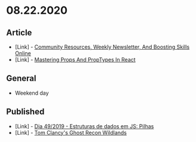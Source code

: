# 08.22.2020

## Article

- \[Link\] - [Community Resources, Weekly Newsletter, And Boosting Skills Online](https://www.smashingmagazine.com/2020/08/monthly-roundup-08-2020/)
- \[Link\] - [Mastering Props And PropTypes In React](https://www.smashingmagazine.com/2020/08/mastering-props-proptypes-react/)

## General

- Weekend day

## Published

- \[Link\] - [Dia 49/2019 - Estruturas de dados em JS: Pilhas](https://nerdcalistenico.com.br/hemersonvianna/artigos/daysofcode/2019/dia-49-estruturas-de-dados-em-js-pilhas/)
- \[Link\] - [Tom Clancy's Ghost Recon Wildlands](https://nerdcalistenico.com.br/noobdaera8bits/jogos/acao/tom-clancys-ghost-recon-wildlands/)
